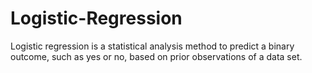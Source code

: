 # Logistic-Regression
Logistic regression is a statistical analysis method to predict a binary outcome, such as yes or no, based on prior observations of a data set.
